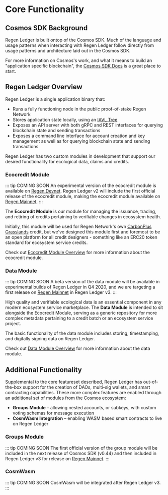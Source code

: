 # Core Functionality

## Cosmos SDK Background

Regen Ledger is built ontop of the Cosmos SDK. Much of the language and usage patterns when interacting with Regen Ledger follow directly from usage patterns and architecture laid out in the Cosmos SDK.

For more information on Cosmos's work, and what it means to build an "application specific blockchain", the [Cosmos SDK Docs](https://docs.cosmos.network/master/intro/overview.html#what-are-application-specific-blockchains) is a great place to start.

## Regen Ledger Overview

Regen Ledger is a single application binary that:
- Runs a fully functioning node in the public proof-of-stake Regen Network
- Stores application state locally, using an [IAVL Tree](https://github.com/cosmos/iavl)
- Exposes an API server with both gRPC and REST interfaces for querying blockchain state and sending transactions
- Exposes a command line interface for account creation and key management as well as for querying blockchain state and sending transactions

Regen Ledger has two custom modules in development that support our desired functionality for ecological data, claims and credits.

### Ecocredit Module

::: tip COMING SOON
An experimental version of the ecocredit module is available on [Regen Devnet](/getting-started/live-networks.html#regen-devnet). Regen Ledger v2 will include the first official release of the ecocredit module, making the ecocredit module available on [Regen Mainnet](/getting-started/live-networks.html#regen-mainnet).
:::

The **Ecocredit Module** is our module for managing the issuance, trading, and retiring of credits pertaining to verifiable changes in ecosystem health.

Initially, this module will be used for Regen Network's own [CarbonPlus Grasslands](https://regen-registry.s3.amazonaws.com/GHG+and+Co-Benefits+in+Grazing+Systems+Credit+Class.pdf) credit, but we've designed this module first and foremost to be an open platform for all credit designers - something like an ERC20 token standard for ecosystem service credits.

Check out [Ecocredit Module Overview](./modules/ecocredit/) for more information about the ecocredit module.

### Data Module

::: tip COMING SOON
A beta version of the data module will be available in experimental builds of Regen Ledger in Q4 2020, and we are targeting a first release on [Regen Mainnet](/getting-started/live-networks.html#regen-mainnet) in Regen Ledger v3.
:::

High quality and verifiable ecological data is an essential component in any modern ecosystem service marketplace. The **Data Module** is intended to sit alongside the Ecocredit Module, serving as a generic repository for more complex metadata pertaining to a credit batch or an ecosystem service project.

The basic functionality of the data module includes storing, timestamping, and digitally signing data on Regen Ledger.

Check out [Data Module Overview](./modules/data/) for more information about the data module.

## Additional Functionality

Supplemental to the core featureset described, Regen Ledger has out-of-the-box support for the creation of DAOs, multi-sig wallets, and smart contracting capabilities. These more complex features are enabled through an additional set of modules from the Cosmos ecosystem:

- **Groups Module** – allowing nested accounts, or subkeys, with custom voting schemas for message execution
- **CosmWasm Integration** – enabling WASM based smart contracts to live on Regen Ledger

### Groups Module

::: tip COMING SOON
The first official version of the group module will be included in the next release of Cosmos SDK (v0.44) and then included in Regen Ledger v3 for release on [Regen Mainnet](/getting-started/live-networks.html#regen-mainnet).
:::

### CosmWasm

::: tip COMING SOON
CosmWasm will be integrated after Regen Ledger v3.
:::
